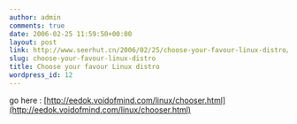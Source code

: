 ```yaml
---
author: admin
comments: true
date: 2006-02-25 11:59:50+00:00
layout: post
link: http://www.seerhut.cn/2006/02/25/choose-your-favour-linux-distro/
slug: choose-your-favour-linux-distro
title: Choose your favour Linux distro
wordpress_id: 12
---
```


go here :  [http://eedok.voidofmind.com/linux/chooser.html](http://eedok.voidofmind.com/linux/chooser.html)
